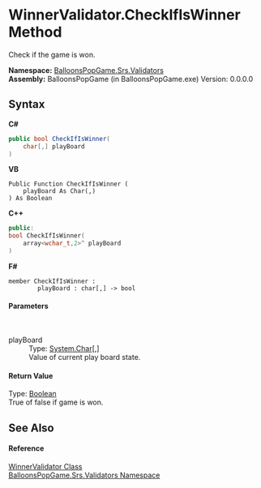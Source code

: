 # WinnerValidator.CheckIfIsWinner Method 
 

Check if the game is won.

**Namespace:**&nbsp;<a href="2a9eaa8d-3a73-6bb4-542e-2688cc327a35">BalloonsPopGame.Srs.Validators</a><br />**Assembly:**&nbsp;BalloonsPopGame (in BalloonsPopGame.exe) Version: 0.0.0.0

## Syntax

**C#**<br />
``` C#
public bool CheckIfIsWinner(
	char[,] playBoard
)
```

**VB**<br />
``` VB
Public Function CheckIfIsWinner ( 
	playBoard As Char(,)
) As Boolean
```

**C++**<br />
``` C++
public:
bool CheckIfIsWinner(
	array<wchar_t,2>^ playBoard
)
```

**F#**<br />
``` F#
member CheckIfIsWinner : 
        playBoard : char[,] -> bool 

```


#### Parameters
&nbsp;<dl><dt>playBoard</dt><dd>Type: <a href="http://msdn2.microsoft.com/en-us/library/k493b04s" target="_blank">System.Char</a>[,]<br />Value of current play board state.</dd></dl>

#### Return Value
Type: <a href="http://msdn2.microsoft.com/en-us/library/a28wyd50" target="_blank">Boolean</a><br />True of false if game is won.

## See Also


#### Reference
<a href="035b3214-d97a-0cf1-fb01-e2501032b9be">WinnerValidator Class</a><br /><a href="2a9eaa8d-3a73-6bb4-542e-2688cc327a35">BalloonsPopGame.Srs.Validators Namespace</a><br />